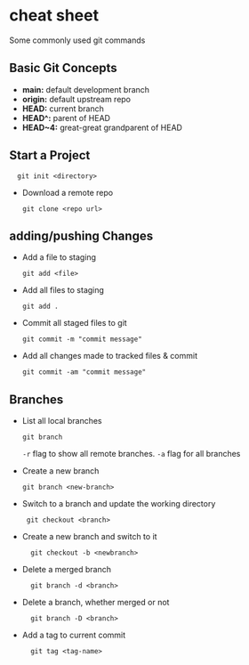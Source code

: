 # cheat sheet
Some commonly used git commands

## Basic Git Concepts
- **main:** default development branch
- **origin:** default upstream repo
- **HEAD:** current branch
- **HEAD^:** parent of HEAD
- **HEAD~4:** great-great grandparent of HEAD

## Start a Project
      git init <directory>

- Download a remote repo

      git clone <repo url>

## adding/pushing Changes
- Add a file to staging
      
      git add <file>

- Add all files to staging
      
      git add .

- Commit all staged files to git
      
      git commit -m "commit message"

- Add all changes made to tracked files & commit

      git commit -am "commit message"

## Branches
- List all local branches

      git branch
  `-r` flag to show all remote branches. 
  `-a` flag for all branches

- Create a new branch


      git branch <new-branch>


- Switch to a branch and update the working directory

       git checkout <branch>

- Create a new branch and switch to it

        git checkout -b <newbranch>

- Delete a merged branch

        git branch -d <branch>

- Delete a branch, whether merged or not

        git branch -D <branch>

- Add a tag to current commit

        git tag <tag-name>
